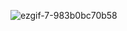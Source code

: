![ezgif-7-983b0bc70b58](https://user-images.githubusercontent.com/52450937/120923347-0ce68880-c709-11eb-996d-7059a2cb77d4.gif)
